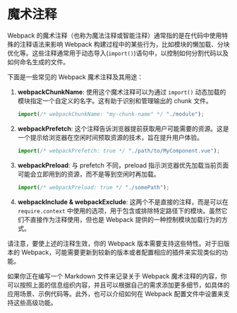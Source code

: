 # 魔术注释

Webpack 的魔术注释（也称为魔法注释或智能注释）通常指的是在代码中使用特殊的注释语法来影响 Webpack 构建过程中的某些行为，比如模块的懒加载、分块优化等。这些注释通常用于动态导入(`import()`)语句中，以控制如何分割代码以及如何命名生成的文件。

下面是一些常见的 Webpack 魔术注释及其用途：

1. **webpackChunkName**: 使用这个魔术注释可以为通过 `import()` 动态加载的模块指定一个自定义的名字。这有助于识别和管理输出的 chunk 文件。

   ```javascript
   import(/* webpackChunkName: "my-chunk-name" */ "./module");
   ```

2. **webpackPrefetch**: 这个注释告诉浏览器提前获取用户可能需要的资源。这是一个提示给浏览器在空闲时间预取资源的技术，旨在提升用户体验。

   ```javascript
   import(/* webpackPrefetch: true */ "./path/to/MyComponent.vue");
   ```

3. **webpackPreload**: 与 prefetch 不同，preload 指示浏览器优先加载当前页面可能会立即用到的资源，而不是等到空闲时再加载。

   ```javascript
   import(/* webpackPreload: true */ "./somePath");
   ```

4. **webpackInclude & webpackExclude**: 这两个不是直接的注释，而是可以在 `require.context` 中使用的选项，用于包含或排除特定路径下的模块。虽然它们不直接作为注释使用，但也是 Webpack 提供的一种控制模块加载行为的方式。

请注意，要使上述的注释生效，你的 Webpack 版本需要支持这些特性。对于旧版本的 Webpack，可能需要更新到较新的版本或者配置相应的插件来实现类似的功能。

如果你正在编写一个 Markdown 文件来记录关于 Webpack 魔术注释的内容，你可以按照上面的信息组织内容，并且可以根据自己的需求添加更多细节，如具体的应用场景、示例代码等。此外，也可以介绍如何在 Webpack 配置文件中设置来支持这些高级功能。
